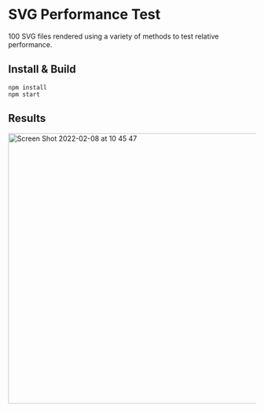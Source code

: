 # SVG Performance Test

100 SVG files rendered using a variety of methods to test relative performance.

## Install & Build

```shell
npm install
npm start
```

## Results

<img width="550" alt="Screen Shot 2022-02-08 at 10 45 47" src="https://user-images.githubusercontent.com/3734/153073446-bd878bd8-2f38-4602-96fd-e7baf119a3dc.png">
